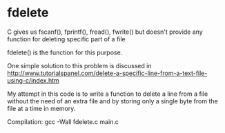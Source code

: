 # fdelete

C gives us fscanf(), fprintf(), fread(), fwrite() but doesn't provide any function for deleting specific part of a file

fdelete() is the function for this purpose.

One simple solution to this problem is discussed in http://www.tutorialspanel.com/delete-a-specific-line-from-a-text-file-using-c/index.htm

My attempt in this code is to write a function to delete a line from a file without the need of an extra file and by storing only a single byte from the file at a time in memory.

Compilation: gcc -Wall fdelete.c main.c

